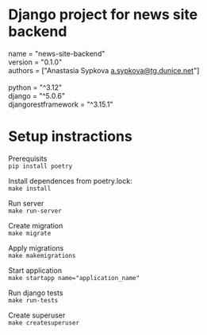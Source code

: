 Django project for news site backend
======================
name = "news-site-backend"\
version = "0.1.0"\
authors = ["Anastasia Sypkova <a.sypkova@tg.dunice.net>"]\
\
python = "^3.12"\
django = "^5.0.6"\
djangorestframework = "^3.15.1"

Setup instractions
=======================
Prerequisits\
```pip install poetry```

Install dependences from poetry.lock:\
```make install```

Run server\
```make run-server```

Create migration\
```make migrate```

Apply migrations\
```make makemigrations```

Start application\
```make startapp name="application_name" ```

Run django tests\
```make run-tests```

Create superuser\
```make createsuperuser```
